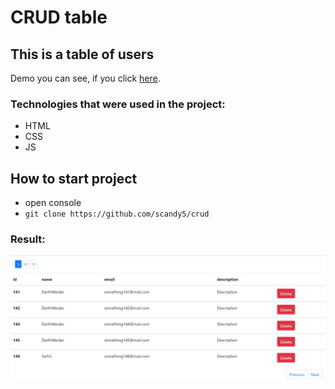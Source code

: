 # CRUD table

## This is a table of users

Demo you can see, if you click [here].

### Technologies that were used in the project:
+ HTML
+ CSS
+ JS

## How to start project
 - open console 
 - `git clone https://github.com/scandy5/crud`

### Result:
![home](https://github.com/scandy5/crud/blob/master/img/crud.png)

[here]: https://scandy5.github.io/crud/client/index.html
